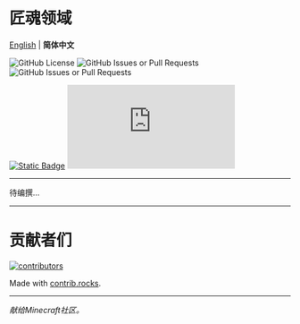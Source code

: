 # 匠魂领域

[English](readme.md) | **简体中文**

![GitHub License](https://img.shields.io/github/license/chenshuideyi/TconDiadema)
![GitHub Issues or Pull Requests](https://img.shields.io/github/issues/chenshuideyi/TconDiadema)
![GitHub Issues or Pull Requests](https://img.shields.io/github/issues-pr/chenshuideyi/TconDiadema)


[![Static Badge](https://img.shields.io/badge/诅咒砧-AA3300?logo=curseforge&link=https%3A%2F%2Fwww.curseforge.com%2Fminecraft%2Fmc-mods%2Ftcondiadema)](https://www.curseforge.com/minecraft/mc-mods/tcondiadema)
[![Static Badge](https://img.shields.io/badge/MC百科-00AA00?link=https%3A%2F%2Fwww.mcmod.cn%2Fclass%2F18741.html)](https://www.mcmod.cn/class/18741.html)

---

待编撰…

---

# 贡献者们

<a href="https://github.com/chenshuideyi/TconDiadema/graphs/contributors">
  <img src="https://contrib.rocks/image?repo=chenshuideyi/TconDiadema"  alt="contributors"/>
</a>

Made with [contrib.rocks](https://contrib.rocks).

---

*献给Minecraft社区。*